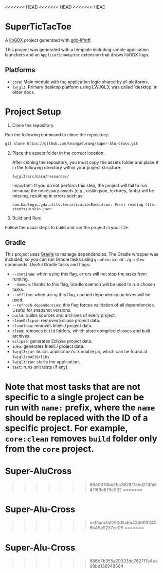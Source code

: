 <<<<<<< HEAD
<<<<<<< HEAD
<<<<<<< HEAD
# SuperTicTacToe

A [libGDX](https://libgdx.com/) project generated with [gdx-liftoff](https://github.com/libgdx/gdx-liftoff).

This project was generated with a template including simple application launchers and an `ApplicationAdapter` extension that draws libGDX logo.

## Platforms

- `core`: Main module with the application logic shared by all platforms.
- `lwjgl3`: Primary desktop platform using LWJGL3; was called 'desktop' in older docs.

# Project Setup

1. Clone the repository:

Run the following command to clone the repository:

```bash
git clone https://github.com/UmangaGurung/Super-Alu-Cross.git
```

2. Place the assets folder in the correct location:

   After cloning the repository, you must copy the assets folder and place it in the following directory within your project structure:
   
   `lwjgl3/src/main/resources/`

   Important: If you do not perform this step, the project will fail to run because the necessary assets (e.g., uiskin.json, textures, fonts) will be missing, resulting in errors such as:
   
   `com.badlogic.gdx.utils.SerializationException: Error reading file: assets/uiskin.json`

3. Build and Run:

Follow the usual steps to build and run the project in your IDE.

## Gradle

This project uses [Gradle](https://gradle.org/) to manage dependencies.
The Gradle wrapper was included, so you can run Gradle tasks using `gradlew.bat` or `./gradlew` commands.
Useful Gradle tasks and flags:

- `--continue`: when using this flag, errors will not stop the tasks from running.
- `--daemon`: thanks to this flag, Gradle daemon will be used to run chosen tasks.
- `--offline`: when using this flag, cached dependency archives will be used.
- `--refresh-dependencies`: this flag forces validation of all dependencies. Useful for snapshot versions.
- `build`: builds sources and archives of every project.
- `cleanEclipse`: removes Eclipse project data.
- `cleanIdea`: removes IntelliJ project data.
- `clean`: removes `build` folders, which store compiled classes and built archives.
- `eclipse`: generates Eclipse project data.
- `idea`: generates IntelliJ project data.
- `lwjgl3:jar`: builds application's runnable jar, which can be found at `lwjgl3/build/libs`.
- `lwjgl3:run`: starts the application.
- `test`: runs unit tests (if any).

Note that most tasks that are not specific to a single project can be run with `name:` prefix, where the `name` should be replaced with the ID of a specific project.
For example, `core:clean` removes `build` folder only from the `core` project.
=======
# Super-AluCross
>>>>>>> 8940370be29c3628f7abd27dfa54f163e679e092
=======
# Super-Alu-Cross
>>>>>>> eaf5acc0d29005abb43d60ff2406b45a9237ee06
=======
# Super-Alu-Cross
>>>>>>> 686b7b955a29303dc7627f7e4ea98bd138948564
